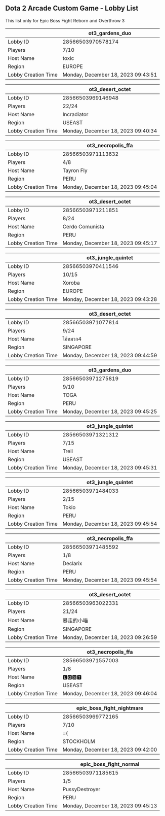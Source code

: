 ## Dota 2 Arcade Custom Game - Lobby List

This list only for Epic Boss Fight Reborn and Overthrow 3

|  | ot3_gardens_duo |
| ------ | ------ |
| Lobby ID | 28566503970578174 |
| Players | 7/10 |
| Host Name | toxic |
| Region | EUROPE |
| Lobby Creation Time | Monday, December 18, 2023 09:43:51 |


|  | ot3_desert_octet |
| ------ | ------ |
| Lobby ID | 28566503969146948 |
| Players | 22/24 |
| Host Name | Incradiator |
| Region | USEAST |
| Lobby Creation Time | Monday, December 18, 2023 09:40:34 |


|  | ot3_necropolis_ffa |
| ------ | ------ |
| Lobby ID | 28566503971113632 |
| Players | 4/8 |
| Host Name | Tayron Fly |
| Region | PERU |
| Lobby Creation Time | Monday, December 18, 2023 09:45:04 |


|  | ot3_desert_octet |
| ------ | ------ |
| Lobby ID | 28566503971211851 |
| Players | 8/24 |
| Host Name | Cerdo Comunista |
| Region | PERU |
| Lobby Creation Time | Monday, December 18, 2023 09:45:17 |


|  | ot3_jungle_quintet |
| ------ | ------ |
| Lobby ID | 28566503970411546 |
| Players | 10/15 |
| Host Name | Xoroba |
| Region | EUROPE |
| Lobby Creation Time | Monday, December 18, 2023 09:43:28 |


|  | ot3_desert_octet |
| ------ | ------ |
| Lobby ID | 28566503971077814 |
| Players | 9/24 |
| Host Name | ไอ้หมวก4 |
| Region | SINGAPORE |
| Lobby Creation Time | Monday, December 18, 2023 09:44:59 |


|  | ot3_gardens_duo |
| ------ | ------ |
| Lobby ID | 28566503971275819 |
| Players | 9/10 |
| Host Name | TOGA |
| Region | PERU |
| Lobby Creation Time | Monday, December 18, 2023 09:45:25 |


|  | ot3_jungle_quintet |
| ------ | ------ |
| Lobby ID | 28566503971321312 |
| Players | 7/15 |
| Host Name | Trell |
| Region | USEAST |
| Lobby Creation Time | Monday, December 18, 2023 09:45:31 |


|  | ot3_jungle_quintet |
| ------ | ------ |
| Lobby ID | 28566503971484033 |
| Players | 2/15 |
| Host Name | Tokio |
| Region | PERU |
| Lobby Creation Time | Monday, December 18, 2023 09:45:54 |


|  | ot3_necropolis_ffa |
| ------ | ------ |
| Lobby ID | 28566503971485592 |
| Players | 1/8 |
| Host Name | Declarix |
| Region | PERU |
| Lobby Creation Time | Monday, December 18, 2023 09:45:54 |


|  | ot3_desert_octet |
| ------ | ------ |
| Lobby ID | 28566503963022331 |
| Players | 21/24 |
| Host Name | 暴走的小喵 |
| Region | SINGAPORE |
| Lobby Creation Time | Monday, December 18, 2023 09:26:59 |


|  | ot3_necropolis_ffa |
| ------ | ------ |
| Lobby ID | 28566503971557003 |
| Players | 1/8 |
| Host Name | 🅻🅾󠁳⁧⁧🆂🆃 |
| Region | USEAST |
| Lobby Creation Time | Monday, December 18, 2023 09:46:04 |


|  | epic_boss_fight_nightmare |
| ------ | ------ |
| Lobby ID | 28566503969772165 |
| Players | 7/10 |
| Host Name | =( |
| Region | STOCKHOLM |
| Lobby Creation Time | Monday, December 18, 2023 09:42:00 |


|  | epic_boss_fight_normal |
| ------ | ------ |
| Lobby ID | 28566503971185615 |
| Players | 1/5 |
| Host Name | PussyDestroyer |
| Region | PERU |
| Lobby Creation Time | Monday, December 18, 2023 09:45:13 |


